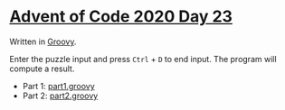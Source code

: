 # [Advent of Code 2020 Day 23](https://adventofcode.com/2020/day/23)

Written in [Groovy](https://en.wikipedia.org/wiki/Apache_Groovy).

Enter the puzzle input and press `Ctrl` + `D` to end input. The program will compute a result.

  * Part 1: [part1.groovy](part1.groovy)
  * Part 2: [part2.groovy](part2.groovy)
